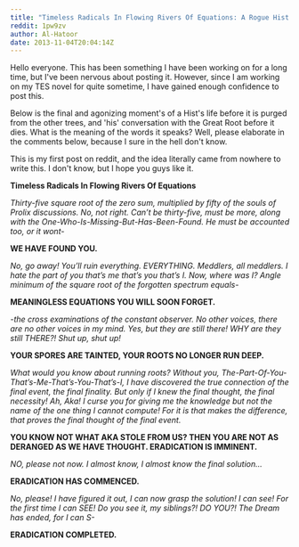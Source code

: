 ```yaml
---
title: "Timeless Radicals In Flowing Rivers Of Equations: A Rogue Hist Tree's Final Thoughts As It Is Purged From The Great Root"
reddit: 1pw9zv
author: Al-Hatoor
date: 2013-11-04T20:04:14Z
---
```


Hello everyone. This has been something I have been working on for a long time, but I've been nervous about posting it. However, since I am working on my TES novel for quite sometime, I have gained enough confidence to post this.

Below is the final and agonizing moment's of a Hist's life before it is purged from the other trees, and 'his' conversation with the Great Root before it dies. What is the meaning of the words it speaks? Well, please elaborate in the comments below, because I sure in the hell don't know.

This is my first post on reddit, and the idea literally came from nowhere to write this. I don't know, but I hope you guys like it.

**Timeless Radicals In Flowing Rivers Of Equations**

*Thirty-five square root of the zero sum, multiplied by fifty of the souls of Prolix discussions. No, not right. Can’t be thirty-five, must be more, along with the One-Who-Is-Missing-But-Has-Been-Found. He must be accounted too, or it wont-*

**WE HAVE FOUND YOU.**

*No, go away! You’ll ruin everything. EVERYTHING. Meddlers, all meddlers. I hate the part of you that’s me that’s you that’s I. Now, where was I? Angle minimum of the square root of the forgotten spectrum equals-*

**MEANINGLESS EQUATIONS YOU WILL SOON FORGET.**

*-the cross examinations of the constant observer. No other voices, there are no other voices in my mind. Yes, but they are still there! WHY are they still THERE?! Shut up, shut up!*

**YOUR SPORES ARE TAINTED, YOUR ROOTS NO LONGER RUN DEEP.**

*What would you know about running roots? Without you, The-Part-Of-You-That’s-Me-That’s-You-That’s-I, I have discovered the true connection of the final event, the final finality. But only if I knew the final thought, the final necessity! Ah, Aka! I curse you for giving me the knowledge but not the name of the one thing I cannot compute! For it is that makes the difference, that proves the final thought of the final event.*

**YOU KNOW NOT WHAT AKA STOLE FROM US? THEN YOU ARE NOT AS DERANGED AS WE HAVE THOUGHT. ERADICATION IS IMMINENT.**

*NO, please not now. I almost know, I almost know the final solution…*

**ERADICATION HAS COMMENCED.**

*No, please! I have figured it out, I can now grasp the solution! I can see! For the first time I can SEE! Do you see it, my siblings?! DO YOU?! The Dream has ended, for I can S-*

**ERADICATION COMPLETED.**
